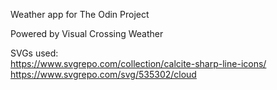 Weather app for The Odin Project  
  
Powered by Visual Crossing Weather  

SVGs used:  
https://www.svgrepo.com/collection/calcite-sharp-line-icons/  
https://www.svgrepo.com/svg/535302/cloud  
